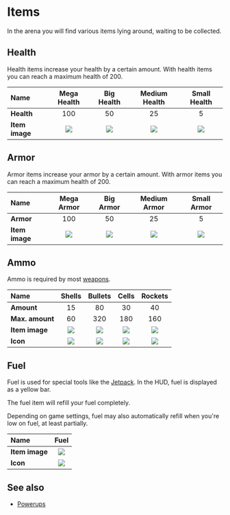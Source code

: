 Items
=====

In the arena you will find various items lying around, waiting to be collected.

Health
------

Health items increase your health by a certain amount. With health items you can reach a maximum health of 200.

| **Name** | Mega Health | Big Health | Medium Health | Small Health |
|:-|:-:|:-:|:-:|:-:|
| **Health** | 100 | 50 | 25 | 5 |
| **Item image** |![][h_mega] | ![][h_big] |![][h_medium] | ![][h_small] |

[h_mega]: http://pics.nexuizninjaz.com/images/s92ftsza0q7r8daau47z.png
[h_big]: http://pics.nexuizninjaz.com/images/qxiffzan7xx91qj9x1.png
[h_medium]: http://pics.nexuizninjaz.com/images/mulmtdwq27dwh2zwrpa.png
[h_small]: http://pics.nexuizninjaz.com/images/91w9h1tomsbml5ukj8re.png

Armor
-----

Armor items increase your armor by a certain amount. With armor items you can reach a maximum health of 200.

| **Name** | Mega Armor | Big Armor | Medium Armor | Small Armor |
|:-|:-:|:-:|:-:|:-:|
| **Armor** | 100 | 50 | 25 | 5 |
| **Item image** |![][a_mega] | ![][a_big] |![][a_medium] | ![][a_small] |

[a_mega]: http://pics.nexuizninjaz.com/images/havtb83g2yglb201q84t.png
[a_big]: http://pics.nexuizninjaz.com/images/jyi1aj1vx6rrrckx7zgt.png
[a_medium]: http://pics.nexuizninjaz.com/images/ijq1xmxw797e1klv1l.png
[a_small]: http://pics.nexuizninjaz.com/images/5zl9javsx6dasvom21gv.png


Ammo
----

Ammo is required by most [weapons](Weapons).

| **Name** | Shells | Bullets | Cells | Rockets |
|:-|:-:|:-:|:-:|:-:|
| **Amount** | 15 | 80 | 30 | 40 |
| **Max. amount** | 60 | 320 | 180 | 160 |
| **Item image** |![][shells]  |  ![][bullets]  |![][cells] |  ![][rockets]|
| **Icon** |![][shells_luma]  |  ![][bullets_luma]  |![][cells_luma] |  ![][rockets_luma]|

[shells]: http://pics.nexuizninjaz.com/images/q32119stqpps94ohxs.png
[bullets]: http://pics.nexuizninjaz.com/images/ryedjz1ljsdi0upidhz.png
[cells]: http://pics.nexuizninjaz.com/images/xj7eitmvqar0eya0b9h.png
[rockets]: http://pics.nexuizninjaz.com/images/rltbq9d2v2ao425q20he.png

[shells_luma]: http://pics.nexuizninjaz.com/images/8zuasyijthfo9qnjh236.png
[bullets_luma]: http://pics.nexuizninjaz.com/images/if6j7j62k3ycagfdss4n.png
[cells_luma]: http://pics.nexuizninjaz.com/images/nbk02sbuc9jfo6570pbk.png
[rockets_luma]: http://pics.nexuizninjaz.com/images/wci2civtjylb4pejoe9b.png

Fuel
----

Fuel is used for special tools like the [Jetpack](jetpack). In the HUD, fuel is displayed as a yellow bar.

The fuel item will refill your fuel completely.

Depending on game settings, fuel may also automatically refill when you're low on fuel, at least partially.

| **Name** | Fuel |
|:-|:-:|
| **Item image** | ![][fuel] |
| **Icon** | ![][fuel_luma] |

[fuel]: http://pics.nexuizninjaz.com/images/05moogdlts8nce1f677.png
[fuel_luma]: http://pics.nexuizninjaz.com/images/r48z28t4z42sp003ch2r.png

See also
--------
* [Powerups](Powerups)